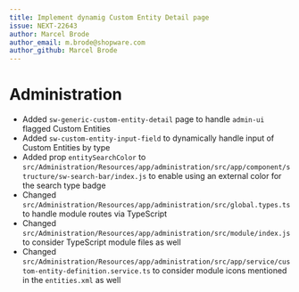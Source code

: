 ```yaml
---
title: Implement dynamig Custom Entity Detail page
issue: NEXT-22643
author: Marcel Brode
author_email: m.brode@shopware.com
author_github: Marcel Brode
---
```

# Administration
* Added `sw-generic-custom-entity-detail` page to handle `admin-ui` flagged Custom Entities
* Added `sw-custom-entity-input-field` to dynamically handle input of Custom Entities by type
* Added prop `entitySearchColor` to `src/Administration/Resources/app/administration/src/app/component/structure/sw-search-bar/index.js` to enable using an external color for the search type badge
* Changed `src/Administration/Resources/app/administration/src/global.types.ts` to handle module routes via TypeScript
* Changed `src/Administration/Resources/app/administration/src/module/index.js` to consider TypeScript module files as well
* Changed `src/Administration/Resources/app/administration/src/app/service/custom-entity-definition.service.ts` to consider module icons mentioned in the `entities.xml` as well
